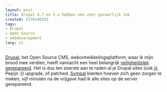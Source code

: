 ```yaml
---
layout: post
title: Drupal 4.7 en 5.x hebben een zeer gevaarlijk lek
created: 1170146293
tags:
- Drupal
- Open Source
- webdevelopment
lang: nl
---
```

[Drupal](http://drupal.org), het Open Source CMS, webontwikkelingsplatform, waar ik mijn brood mee verdien, heeft vannacht een heel belangrijk [veiligheidslek gerepareerd](http://drupal.org/node/113935). Het is dus ten zeerste aan te raden al je Drupal sites (ook _jij_, Pepijn :)) upgrade, of patched. [Sympal](http://www.sympal.nl) klanten hoeven zich geen zorgen te maken, vijf minuten na de vrijgave had ik alle sites op de server gerepareerd. 
